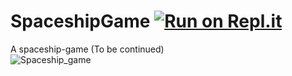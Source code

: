 # SpaceshipGame  [![Run on Repl.it](https://repl.it/badge/github/OrangoMango/SpaceshipGame)](https://repl.it/github/OrangoMango/SpaceshipGame)
A spaceship-game (To be continued)<br>
![Spaceship_game](https://user-images.githubusercontent.com/61402409/77258794-3a1e5680-6c7d-11ea-9e6d-761a441ffa16.png)
